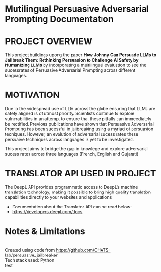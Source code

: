 # Mutilingual Persuasive Adversarial Prompting Documentation
# PROJECT OVERVIEW

This project buildings upong the paper **How Johnny Can Persuade LLMs to Jailbreak Them:
Rethinking Persuasion to Challenge AI Safety by Humanizing LLMs** by Incorporating a multilingual evaluation to see the sucessrates of Persuasive Adversarial Prompting across different languages. 

# MOTIVATION

Due to the widespread use of LLM across the globe ensuring that LLMs are safety aligned is of utmost priority. Scientists continue to explore vulnerabilities in an attempt to ensure that these pitfalls can immeediately be rectified. Previous publications have shown that Persuasive Adversarial Prompting has been sucessful in jailbreaking using a myriad of persuasion tecniques. However, an evalution of adversarial sucess rates these persuaive techniques across languages is yet to be investigated.

This project aims to bridge the gap in knowlege and explore adversarial sucess rates across three languages (French, English and Gujarati)

# TRANSLATOR API USED IN PROJECT
The DeepL API provides programmatic access to DeepL’s machine translation technology, making it possible to bring high quality translation capabilities directly to your websites and applications
- Documentation about the Translator API can be read below:
- https://developers.deepl.com/docs 

#  Notes & Limitations
<br /> Created using code from https://github.com/CHATS-lab/persuasive_jailbreaker
<br /> Tech stack used: Python <br />
test
